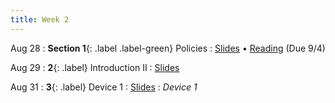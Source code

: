 ```yaml
---
title: Week 2
---
```


Aug 28
: **Section 1**{: .label .label-green} Policies
  : [Slides](https://bcourses.berkeley.edu/courses/1526813/files/folder/Discussions/Week%201?preview=86680614) &#8226; [Reading](https://bcourses.berkeley.edu/courses/1526813/files/folder/Discussions/Week%202?preview=86745202) (Due 9/4)

Aug 29
: **2**{: .label} Introduction II
  : [Slides](https://bcourses.berkeley.edu/courses/1526813/files/folder/Lectures?preview=86689990)

Aug 31
: **3**{: .label} Device 1
  : [Slides](https://bcourses.berkeley.edu/courses/1526813/files/folder/Lectures?preview=86709645)
: _Device 1_

